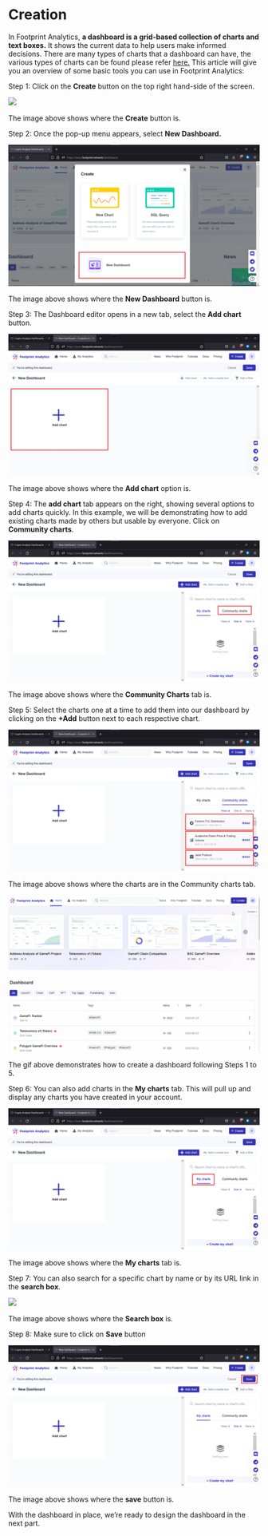 # Creation

In Footprint Analytics, **a dashboard is a grid-based collection of charts and text boxes.** It shows the current data to help users make informed decisions. There are many types of charts that a dashboard can have, the various types of charts can be found please refer [here.](https://docs.footprint.network/getting-started/visualization) This article will give you an overview of some basic tools you can use in Footprint Analytics:

Step 1: Click on the **Create** button on the top right hand-side of the screen.

![](<../../../.gitbook/assets/0 (5)>)

The image above shows where the **Create** button is.

Step 2: Once the pop-up menu appears, select **New Dashboard.**

![](<../../../.gitbook/assets/1 (16)>)

The image above shows where the **New Dashboard** button is.

Step 3: The Dashboard editor opens in a new tab, select the **Add chart** button.

![](<../../../.gitbook/assets/2 (20)>)

The image above shows where the **Add chart** option is.

Step 4: The **add chart** tab appears on the right, showing several options to add charts quickly. In this example, we will be demonstrating how to add existing charts made by others but usable by everyone. Click on **Community charts**.

![](<../../../.gitbook/assets/3 (3)>)

The image above shows where the **Community Charts** tab is.

Step 5: Select the charts one at a time to add them into our dashboard by clicking on the **+Add** button next to each respective chart.

![](<../../../.gitbook/assets/4 (19)>)

The image above shows where the charts are in the Community charts tab.

![](<../../../.gitbook/assets/1 (11)>)

The gif above demonstrates how to create a dashboard following Steps 1 to 5.

Step 6: You can also add charts in the **My charts** tab. This will pull up and display any charts you have created in your account.

![](<../../../.gitbook/assets/6 (12)>)

The image above shows where the **My charts** tab is.

Step 7: You can also search for a specific chart by name or by its URL link in the **search box**.

![](<../../../.gitbook/assets/7 (1)>)

The image above shows where the **Search box** is.

Step 8: Make sure to click on **Save** button

![](<../../../.gitbook/assets/8 (8)>)

The image above shows where the **save** button is.

With the dashboard in place, we’re ready to design the dashboard in the next part.

​
